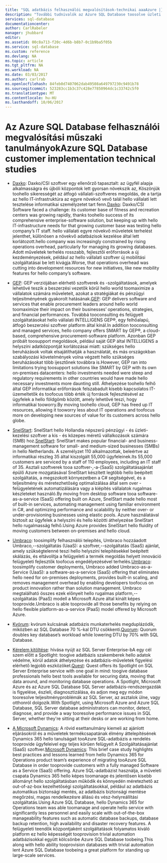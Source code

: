 ```yaml
---
title: "SQL adatbázis felhasználói megvalósítások-technikai aaaAzure |} Microsoft Docs"
description: "További tudnivalók az Azure SQL Database toosolve üzleti problémák ügyfél implementatons vonatkozó technikai részleteket"
services: sql-database
documentationcenter: 
author: CarlRabeler
manager: jhubbard
editor: 
ms.assetid: 00c8a713-f20c-4d6b-b8b7-0c1b9ba5f05b
ms.service: sql-database
ms.custom: reference
ms.devlang: NA
ms.topic: article
ms.tgt_pltfrm: NA
ms.workload: NA
ms.date: 03/03/2017
ms.author: carlrab
ms.openlocfilehash: 84feb0d7407062dab49508a649797230c9491b78
ms.sourcegitcommit: 523283cc1b3c37c428e77850964dc1c33742c5f0
ms.translationtype: MT
ms.contentlocale: hu-HU
ms.lasthandoff: 10/06/2017
---
```

# <a name="azure-sql-database-customer-implementation-technical-studies"></a><span data-ttu-id="76ee7-103">Az Azure SQL Database felhasználói megvalósítási műszaki tanulmányok</span><span class="sxs-lookup"><span data-stu-id="76ee7-103">Azure SQL Database customer implementation technical studies</span></span>

- <span data-ttu-id="76ee7-104">[Daxko](sql-database-implementation-daxko.md): Daxko/CSI szoftver egy ellenőrző tapasztalt: az ügyfél alapja alkalmasságra és újbóli központok lett gyorsan növekszik az, Köszönjük toohello sikerességét az átfogó vállalati-szoftveres megoldás, de a tartja az hello IT-infrastruktúra az egyre növekvő vevő talál hello vállalati lett tesztelése informatikai személyzetet tart fenn.</span><span class="sxs-lookup"><span data-stu-id="76ee7-104">[Daxko](sql-database-implementation-daxko.md): Daxko/CSI Software faced a challenge: its customer base of fitness and recreation centers was growing rapidly, thanks toohello success of its comprehensive enterprise-software solution, but keeping up with hello IT-infrastructure needs for that growing customer base was testing hello company’s IT staff.</span></span> <span data-ttu-id="76ee7-105">hello vállalati egyre növekvő műveletek terhelést jelenthet, különösen a növekvő adatbázisok kezelése által lett korlátozott.</span><span class="sxs-lookup"><span data-stu-id="76ee7-105">hello company was increasingly constrained by rising operations overhead, particularly for managing its growing databases.</span></span> <span data-ttu-id="76ee7-106">Adott műveletek terhelés rosszabb, fejlesztői erőforrások a új kezdeményezések, például az hello vállalati szoftver új mobilitási szolgáltatásai be lett kivágja.</span><span class="sxs-lookup"><span data-stu-id="76ee7-106">Worse, that operations overhead was cutting into development resources for new initiatives, like new mobility features for hello company’s software.</span></span>

- <span data-ttu-id="76ee7-107">[GEP](sql-database-implementation-gep.md): GEP verziójában elérhető szoftverek és -szolgáltatások, amelyek lehetővé teszik a beszerzési vezetők körül hello world toomaximize a vállalatok számára műveleteit, azokat a stratégiákat és pénzügyi teljesítményének gyakorolt hatásának.</span><span class="sxs-lookup"><span data-stu-id="76ee7-107">[GEP](sql-database-implementation-gep.md): GEP delivers software and services that enable procurement leaders around hello world toomaximize their impact on their businesses’ operations, strategies, and financial performances.</span></span> <span data-ttu-id="76ee7-108">Továbbá tooconsulting és felügyelt szolgáltatásokat hello vállalati INTELLIGENS GEP®, egy felhőalapú, átfogó beszerzési szoftver platform által kínál.</span><span class="sxs-lookup"><span data-stu-id="76ee7-108">In addition tooconsulting and managed services, hello company offers SMART by GEP®, a cloud-based, comprehensive procurement-software platform.</span></span> <span data-ttu-id="76ee7-109">Azonban GEP próbált toosupport megoldások, például saját GEP által INTELLIGENS a helyszíni adatközpontját korlátozásai miatt: szükséges hello beruházások voltak elsajátíthatják a használatát, és más országokban szabályozási követelmények volna végzett hello szükséges beruházásokat több ijesztőnek továbbra is.</span><span class="sxs-lookup"><span data-stu-id="76ee7-109">However, GEP ran into limitations trying toosupport solutions like SMART by GEP with its own on-premises datacenters: hello investments needed were steep and regulatory requirements in other countries would have made hello necessary investments more daunting still.</span></span> <span data-ttu-id="76ee7-110">Áthelyezése toohello felhő által GEP informatikai erőforrások felszabadult kisebb kapcsolatos IT-üzemeltetők és toofocus több érték új források fejlesztésével az ügyfelek a hello földgömb között, amely lehetővé teszi, hogy informatikai tooworry.</span><span class="sxs-lookup"><span data-stu-id="76ee7-110">By moving toohello cloud, GEP has freed up IT resources, allowing it tooworry less about IT operations and toofocus more on developing new sources of value for its customers across hello globe.</span></span>

- <span data-ttu-id="76ee7-111">[SnelStart](sql-database-implementation-snelstart.md): SnelStart hello Hollandia népszerű pénzügyi - és üzleti-kezelési szoftver a kis - és közepes méretű vállalkozások számára (SMB) hoz.</span><span class="sxs-lookup"><span data-stu-id="76ee7-111">[SnelStart](sql-database-implementation-snelstart.md): SnelStart makes popular financial- and business-management software for small- and medium-sized businesses (SMBs) in hello Netherlands.</span></span> <span data-ttu-id="76ee7-112">A személyzet 110 alkalmazottak, beleértve az informatikai részleg 35 által kiszolgált 55,000 ügyfeleinek.</span><span class="sxs-lookup"><span data-stu-id="76ee7-112">Its 55,000 customers are serviced by a staff of 110 employees, including an IT staff of 35.</span></span> <span data-ttu-id="76ee7-113">Asztali szoftverek tooa szoftver-,-a-(SaaS) szolgáltatásajánlat épülő Azure mozgatásával SnelStart készített legtöbb hello beépített szolgáltatás, a megszokott környezetben a C# segítségével, és a teljesítmény és méretezhetőség optimalizálása által sem over - felügyeletének automatizálására vagy a kiépítés vállalatok rugalmas készleteket használó.</span><span class="sxs-lookup"><span data-stu-id="76ee7-113">By moving from desktop software tooa software-as-a-service (SaaS) offering built on Azure, SnelStart made hello most of built-in services, automating management using familiar environment in C#, and optimizing performance and scalability by neither over- or under-provisioning businesses using elastic pools.</span></span> <span data-ttu-id="76ee7-114">Azure használatával biztosít az ügyfelek a helyszíni és hello közötti áthelyezése SnelStart hello rugalmasság felhő.</span><span class="sxs-lookup"><span data-stu-id="76ee7-114">Using Azure provides SnelStart hello fluidity of moving customers between on-premises and hello cloud.</span></span>

- <span data-ttu-id="76ee7-115">[Umbraco](sql-database-implementation-umbraco.md): toosimplify felhasználói telepítés, Umbraco hozzáadott Umbraco,--szolgáltatás (UaaS): a szoftver,--szolgáltatás (SaaS) ajánlat, amely szükségtelenné teszi hello helyszíni telepítésekkel beépített skálázás, és eltávolítja a felügyeleti a termék megoldás helyett innováció felügyeleti fejlesztők toofocus engedélyezésével terhelés.</span><span class="sxs-lookup"><span data-stu-id="76ee7-115">[Umbraco](sql-database-implementation-umbraco.md): toosimplify customer deployments, Umbraco added Umbraco-as-a-Service (UaaS): a software-as-a-service (SaaS) offering that eliminates hello need for on-premises deployments, provides built-in scaling, and removes management overhead by enabling developers toofocus on product innovation rather than solution management.</span></span> <span data-ttu-id="76ee7-116">Umbraco megtalálható összes ezek előnyeit hello rugalmas platform,--szolgáltatás (PaaS) modell a Microsoft Azure által kínált képes tooprovide.</span><span class="sxs-lookup"><span data-stu-id="76ee7-116">Umbraco is able tooprovide all those benefits by relying on hello flexible platform-as-a-service (PaaS) model offered by Microsoft Azure.</span></span>

- <span data-ttu-id="76ee7-117">[Kvórum](https://customers.microsoft.com/story/quorum-doubles-key-databases-workload-while-lowering-dtu-with-sql-database): kvórum kulcsának adatbázis munkaterhelés megduplázódik, miközben az SQL Database 70 %-kal DTU csökkenti.</span><span class="sxs-lookup"><span data-stu-id="76ee7-117">[Quorum](https://customers.microsoft.com/story/quorum-doubles-key-databases-workload-while-lowering-dtu-with-sql-database): Quorum doubles key database’s workload while lowering DTU by 70% with SQL Database.</span></span>

- <span data-ttu-id="76ee7-118">[Kérelem kitöltése](https://customers.microsoft.com/en-US/story/quest): hívása nyújt az SQL Server Enterprise-bA egy cél szem előtt a Spotlight: toogive adatbázis szakemberek hello adatok védelme, körül adatok áthelyezése és adatbázis-műveletek figyelési elérhető legjobb eszközöket.</span><span class="sxs-lookup"><span data-stu-id="76ee7-118">[Quest](https://customers.microsoft.com/en-US/story/quest): Quest offers its Spotlight on SQL Server Enterprise service with one goal in mind: toogive database professionals hello best tools available for securing data, moving that data around, and monitoring database operations.</span></span> <span data-ttu-id="76ee7-119">A Spotlight, Microsoft Azure és az Azure SQL Database SQL Server adatbázis-rendszergazdák is figyelése, észleli, diagnosztizálása, és adjon meg egy módon tooresolve teljesítményproblémák az SQL Server, az asztalok ülne, vagy otthonról dolgozik.</span><span class="sxs-lookup"><span data-stu-id="76ee7-119">With Spotlight, using Microsoft Azure and Azure SQL Database, SQL Server database administrators can monitor, detect, diagnose, and provide a way tooresolve performance issues in SQL Server, whether they're sitting at their desks or are working from home.</span></span>

- <span data-ttu-id="76ee7-120">[A Microsoft Dynamics](https://customers.microsoft.com/story/dynamics365operationsproductteam): A rövid esettanulmány kiemeli az ajánlott eljárásokról és a műveletek termékcsapatának élmény áttelepítésének Dynamics 365 hello tanulságait tooAzure SQL-adatbázis a rendelés tooprovide ügyfeleivel egy teljes körűen felügyelt A Szolgáltatásajánlat (SaaS) szoftver.</span><span class="sxs-lookup"><span data-stu-id="76ee7-120">[Microsoft Dynamics](https://customers.microsoft.com/story/dynamics365operationsproductteam): This brief case study highlights best practices and lessons learned from hello Dynamics 365 for Operations product team’s experience of migrating tooAzure SQL Database in order tooprovide customers with a fully managed Software as a Service (SaaS) offering.</span></span> <span data-ttu-id="76ee7-121">Azure SQL-adatbázist használja, a műveleti csapata Dynamics 365 hello képes toomanage és jelentősen kisebb állományt hello szolgáltatásban működik és könnyedén méretezhető az out-of-az-box kezelhetőségi szolgáltatásokkal, például az adatbázis automatikus biztonsági mentés, az adatbázis biztonsági mentése megőrzési, magas rendelkezésre állású és vész-helyreállítási szolgáltatás.</span><span class="sxs-lookup"><span data-stu-id="76ee7-121">Using Azure SQL Database, hello Dynamics 365 for Operations team was able toomanage and operate hello service with significantly less personnel and easily scale with out-of-the-box manageability features such as automatic database backups, database backup retention, high availability and disaster recovery features.</span></span> <span data-ttu-id="76ee7-122">A felügyeleti teendők központjaként szolgáltatások folyamatos kiváló platform ez hello képességét tooprovision trivial automation adatbázisokkal együtt kölcsönbe Azure SQL Database toobeing.</span><span class="sxs-lookup"><span data-stu-id="76ee7-122">This along with hello ability tooprovision databases with trivial automation lent Azure SQL Database toobeing a great platform for standing up large-scale services.</span></span>
